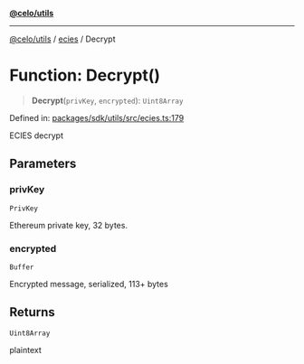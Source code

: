 [**@celo/utils**](../../README.md)

***

[@celo/utils](../../README.md) / [ecies](../README.md) / Decrypt

# Function: Decrypt()

> **Decrypt**(`privKey`, `encrypted`): `Uint8Array`

Defined in: [packages/sdk/utils/src/ecies.ts:179](https://github.com/celo-org/developer-tooling/blob/master/packages/sdk/utils/src/ecies.ts#L179)

ECIES decrypt

## Parameters

### privKey

`PrivKey`

Ethereum private key, 32 bytes.

### encrypted

`Buffer`

Encrypted message, serialized, 113+ bytes

## Returns

`Uint8Array`

plaintext
